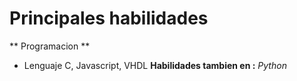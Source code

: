 # Principales habilidades
** Programacion **
* Lenguaje C, Javascript, VHDL
**Habilidades tambien en :** _Python_
